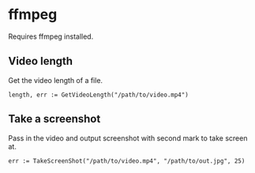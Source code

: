 # ffmpeg

Requires ffmpeg installed.

## Video length

Get the video length of a file.

`length, err := GetVideoLength("/path/to/video.mp4")`

## Take a screenshot

Pass in the video and output screenshot with second mark to take screen at.

`err := TakeScreenShot("/path/to/video.mp4", "/path/to/out.jpg", 25)`